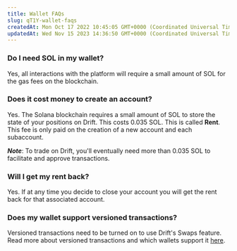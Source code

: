```yaml
---
title: Wallet FAQs
slug: qT1Y-wallet-faqs
createdAt: Mon Oct 17 2022 10:45:05 GMT+0000 (Coordinated Universal Time)
updatedAt: Wed Nov 15 2023 14:36:50 GMT+0000 (Coordinated Universal Time)
---
```


### Do I need SOL in my wallet?&#x20;

Yes, all interactions with the platform will require a small amount of SOL for the gas fees on the blockchain.&#x20;

### Does it cost money to create an account?&#x20;

Yes. The Solana blockchain requires a small amount of SOL to store the state of your positions on Drift. This costs 0.035 SOL. This is called **Rent**. This fee is only paid on the creation of a new account and each subaccount.&#x20;

***Note***: To trade on Drift, you'll eventually need more than 0.035 SOL to facilitate and approve transactions.

### Will I get my rent back?&#x20;

Yes. If at any time you decide to close your account you will get the rent back for that associated account.&#x20;

### Does my wallet support versioned transactions?

Versioned transactions need to be turned on to use Drift's Swaps feature. Read more about versioned transactions and which wallets support it [here](https://docs.drift.trade/versioned-transactions).
